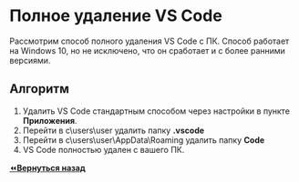 # Полное удаление VS Code

Рассмотрим способ полного удаления VS Code с ПК. Способ работает на Windows 10, но не исключено, что он сработает и с более ранними версиями.

## Алгоритм

1. Удалить VS Code стандартным способом через настройки в пункте **Приложения**.
2. Перейти в c\users\user удалить папку **.vscode** 
3. Перейти в c\users\user\AppData\Roaming удалить папку **Code**
4. VS Code полностью удален с вашего ПК.

[:rewind:**Вернуться назад**](../../../README.md)